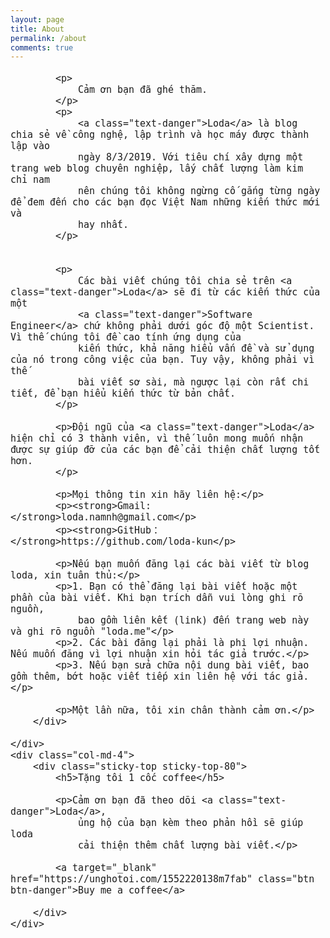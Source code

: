 ```yaml
---
layout: page
title: About
permalink: /about
comments: true
---
```


<div class="row justify-content-between">
    <div class="col-md-8 pr-5">
        <div class="article-post" style="font-family: Merriweather; font-size: 1.1rem;">

            <p>
                Cảm ơn bạn đã ghé thăm.
            </p>
            <p>
                <a class="text-danger">Loda</a> là blog chia sẻ về công nghệ, lập trình và học máy được thành lập vào
                ngày 8/3/2019. Với tiêu chí xây dựng một trang web blog chuyên nghiệp, lấy chất lượng làm kim chỉ nam
                nên chúng tôi không ngừng cố gắng từng ngày để đem đến cho các bạn đọc Việt Nam những kiến thức mới và
                hay nhất.
            </p>


            <p>
                Các bài viết chúng tôi chia sẻ trên <a class="text-danger">Loda</a> sẽ đi từ các kiến thức của một
                <a class="text-danger">Software Engineer</a> chứ không phải dưới góc độ một Scientist. Vì thế chúng tôi đề cao tính ứng dụng của
                kiến thức, khả năng hiểu vấn đề và sử dụng của nó trong công việc của bạn. Tuy vậy, không phải vì thế
                bài viết sơ sài, mà ngược lại còn rất chi tiết, để bạn hiểu kiến thức từ bản chất.
            </p>

            <p>Đội ngũ của <a class="text-danger">Loda</a> hiện chỉ có 3 thành viên, vì thế luôn mong muốn nhận được sự giúp đỡ của các bạn để cải thiện chất lượng tốt hơn.
            </p>

            <p>Mọi thông tin xin hãy liên hệ:</p>
            <p><strong>Gmail: </strong>loda.namnh@gmail.com</p>
            <p><strong>GitHub：</strong>https://github.com/loda-kun</p>

            <p>Nếu bạn muốn đăng lại các bài viết từ blog loda, xin tuân thủ:</p>
            <p>1. Bạn có thể đăng lại bài viết hoặc một phần của bài viết. Khi bạn trích dẫn vui lòng ghi rõ nguồn,
                bao gồm liên kết (link) đến trang web này và ghi rõ nguồn "loda.me"</p>
            <p>2. Các bài đăng lại phải là phi lợi nhuận. Nếu muốn đăng vì lợi nhuận xin hỏi tác giả trước.</p>
            <p>3. Nếu bạn sửa chữa nội dung bài viết, bao gồm thêm, bớt hoặc viết tiếp xin liên hệ với tác giả.</p>

            <p>Một lần nữa, tôi xin chân thành cảm ơn.</p>
        </div>

    </div>
    <div class="col-md-4">
        <div class="sticky-top sticky-top-80">
            <h5>Tặng tôi 1 cốc coffee</h5>

            <p>Cảm ơn bạn đã theo dõi <a class="text-danger">Loda</a>,
                ủng hộ của bạn kèm theo phản hồi sẽ giúp loda
                cải thiện thêm chất lượng bài viết.</p>

            <a target="_blank" href="https://unghotoi.com/1552220138m7fab" class="btn btn-danger">Buy me a coffee</a>

        </div>
    </div>

</div>